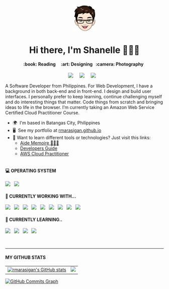 <div align='center'>
  <img src="https://github.com/rmarasigan/rmarasigan.github.io/blob/master/assets/img/avatar.png" style="width:15%;height:10%;">
</div>
<h1 align='center'>Hi there, I'm Shanelle 👋👩‍💻</h1>
<h4 align='center'>
  :book: Reading&nbsp;&nbsp;
  &nbsp;&nbsp;:art: Designing&nbsp;&nbsp;
  :camera: Photography&nbsp;&nbsp;
</h4>
<p align='center'>
  <a href="https://www.twitter.com/rmarasigan_"><img src="https://img.shields.io/badge/twitter-%231DA1F2.svg?&style=for-the-badge&logo=twitter&logoColor=white" /></a>&nbsp;&nbsp;&nbsp;&nbsp;
  <a href="https://www.linkedin.com/in/rmarasigan"><img src="https://img.shields.io/badge/linkedin-%230077B5.svg?&style=for-the-badge&logo=linkedin&logoColor=white" /></a>&nbsp;&nbsp;&nbsp;&nbsp;
  <a href="https://open.spotify.com/playlist/0dQByqqSHbtNpm0EMjxqT3?si=32d0815a935b4cb9"><img src="https://img.shields.io/badge/Spotify-43853D?&style=for-the-badge&logo=spotify&logoColor=white" /></a>&nbsp;&nbsp;&nbsp;&nbsp;
</p>

A Software Developer from Philippines. For Web Development, I have a background in both back-end and in front-end. I design and build user interfaces. I personally prefer to keep learning, continue challenging myself and do interesting things that matter. Code things from scratch and bringing ideas to life in the browser. I’m currently taking an Amazon Web Service Certified Cloud Practitioner Course.

* 🌍  I'm based in Batangas City, Philippines
* 🖥️  See my portfolio at [rmarasigan.github.io](http://rmarasigan.github.io/)
* :link: Want to learn different tools or technologies? Just visit this links:
  * [Aide Memoire 👩🏻‍💻](https://rmarasigan.github.io/notes/)
  * [Developers Guide](https://developersguide.netlify.app)
  * [AWS Cloud Practitioner](https://aws-cloud-practitioner.herokuapp.com/)
<br><br>

<h4>💻 OPERATING SYSTEM</h4>
<p>
  <img src="https://img.shields.io/badge/Ubuntu-E95420?style=for-the-badge&logo=ubuntu&logoColor=white" />&nbsp;&nbsp;
  <img src="https://img.shields.io/badge/Windows-0078D6?style=for-the-badge&logo=windows&logoColor=white" />&nbsp;&nbsp;
</p>
<h4>🔭 CURRENTLY WORKING WITH...</h4>
<p >
  <img src="https://img.shields.io/badge/Go-00ADD8?style=for-the-badge&logo=go&logoColor=white" />&nbsp;&nbsp;
  <img src="https://img.shields.io/badge/PHP-777BB4?style=for-the-badge&logo=php&logoColor=white" />&nbsp;&nbsp;
  <img src="https://img.shields.io/badge/MySQL-00000F?style=for-the-badge&logo=mysql&logoColor=white" />&nbsp;&nbsp;
  <img src="https://img.shields.io/badge/html5%20-%23e34f26.svg?&style=for-the-badge&logo=html5&logoColor=white" />&nbsp;&nbsp;
  <img src="https://img.shields.io/badge/CSS3-1572B6?&style=for-the-badge&logo=css3&logoColor=white" />&nbsp;&nbsp;
  <img src="https://img.shields.io/badge/jQuery-0769AD?style=for-the-badge&logo=jquery&logoColor=white" />&nbsp;&nbsp;
  <img src="https://img.shields.io/badge/JavaScript-F7DF1E?style=for-the-badge&logo=javascript&logoColor=black" />&nbsp;&nbsp;
  <img src="https://img.shields.io/badge/Bootstrap-563D7C?style=for-the-badge&logo=bootstrap&logoColor=white">&nbsp;&nbsp;
  <img src="https://img.shields.io/badge/Markdown-000000?style=for-the-badge&logo=markdown&logoColor=white" />&nbsp;&nbsp;
</p>
<h4>🌱  CURRENTLY LEARNING..</h4>
<p>
  <img src="https://img.shields.io/badge/Amazon_AWS-232F3E?style=for-the-badge&logo=amazon-aws&logoColor=white" />&nbsp;&nbsp;
  <img src="https://img.shields.io/badge/TypeScript-007ACC?style=for-the-badge&logo=typescript&logoColor=white" />&nbsp;&nbsp;
  <img src="https://img.shields.io/badge/Node.js-43853D?style=for-the-badge&logo=node.js&logoColor=white" />&nbsp;&nbsp;
  <img src="https://img.shields.io/badge/Heroku-430098?style=for-the-badge&logo=heroku&logoColor=white" />&nbsp;&nbsp;
</p>
<br/>
<hr />
<h4>MY GITHUB STATS</h4>
<table cellspacing="0" cellpadding="0">
  <tr>
    <td>
      <a href="http://www.github.com/rmarasigan"><img src="https://github-readme-stats.vercel.app/api?username=rmarasigan&show_icons=true&hide=&count_private=true&title_color=facc15&text_color=ffffff&icon_color=facc15&bg_color=1c1917&hide_border=true&show_icons=true" alt="rmarasigan's GitHub stats" /></a>
    </td>
    <td>
      <a href="http://www.github.com/rmarasigan"><img src="https://github-readme-streak-stats.herokuapp.com/?user=rmarasigan&stroke=ffffff&background=1c1917&ring=facc15&fire=facc15&currStreakNum=ffffff&currStreakLabel=facc15&sideNums=ffffff&sideLabels=ffffff&dates=ffffff&hide_border=true" /></a>
    </td>
  </tr>
</table>
<a href="http://www.github.com/rmarasigan"><img src="https://activity-graph.herokuapp.com/graph?username=rmarasigan&bg_color=1c1917&color=ffffff&line=facc15&point=ffffff&area_color=1c1917&area=true&hide_border=true&custom_title=GitHub%20Commits%20Graph" alt="GitHub Commits Graph" /></a>

<!--
// Badges for github
https://dev.to/envoy_/150-badges-for-github-pnk
**rmarasigan/rmarasigan** is a ✨ _special_ ✨ repository because its `README.md` (this file) appears on your GitHub profile.
Here are some ideas to get you started:
- 🔭 I’m currently working on ...
- 🌱 I’m currently learning ...
- 👯 I’m looking to collaborate on ...
- 🤔 I’m looking for help with ...
- 💬 Ask me about ...
- 📫 How to reach me: ...
- 😄 Pronouns: ...
- ⚡ Fun fact: ...
-->
